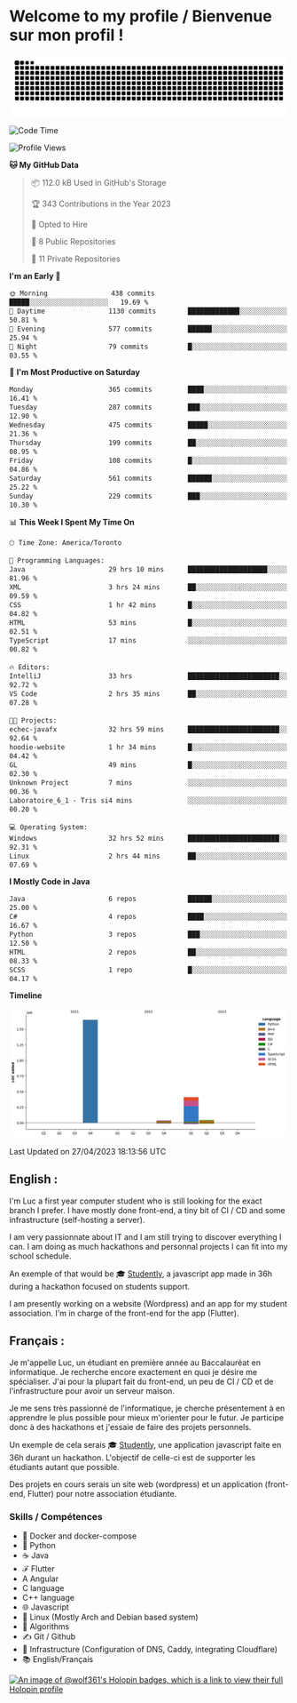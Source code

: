 # Welcome to my profile / Bienvenue sur mon profil !

![snake gif](https://github.com/wolf-361/wolf-361/blob/output/github-contribution-grid-snake.svg)

<!--START_SECTION:waka-->
![Code Time](http://img.shields.io/badge/Code%20Time-55%20hrs%2035%20mins-blue)

![Profile Views](http://img.shields.io/badge/Profile%20Views-0-blue)

**🐱 My GitHub Data** 

> 📦 112.0 kB Used in GitHub's Storage 
 > 
> 🏆 343 Contributions in the Year 2023
 > 
> 💼 Opted to Hire
 > 
> 📜 8 Public Repositories 
 > 
> 🔑 11 Private Repositories 
 > 
**I'm an Early 🐤** 

```text
🌞 Morning                438 commits         █████░░░░░░░░░░░░░░░░░░░░   19.69 % 
🌆 Daytime                1130 commits        █████████████░░░░░░░░░░░░   50.81 % 
🌃 Evening                577 commits         ██████░░░░░░░░░░░░░░░░░░░   25.94 % 
🌙 Night                  79 commits          █░░░░░░░░░░░░░░░░░░░░░░░░   03.55 % 
```
📅 **I'm Most Productive on Saturday** 

```text
Monday                   365 commits         ████░░░░░░░░░░░░░░░░░░░░░   16.41 % 
Tuesday                  287 commits         ███░░░░░░░░░░░░░░░░░░░░░░   12.90 % 
Wednesday                475 commits         █████░░░░░░░░░░░░░░░░░░░░   21.36 % 
Thursday                 199 commits         ██░░░░░░░░░░░░░░░░░░░░░░░   08.95 % 
Friday                   108 commits         █░░░░░░░░░░░░░░░░░░░░░░░░   04.86 % 
Saturday                 561 commits         ██████░░░░░░░░░░░░░░░░░░░   25.22 % 
Sunday                   229 commits         ███░░░░░░░░░░░░░░░░░░░░░░   10.30 % 
```


📊 **This Week I Spent My Time On** 

```text
🕑︎ Time Zone: America/Toronto

💬 Programming Languages: 
Java                     29 hrs 10 mins      ████████████████████░░░░░   81.96 % 
XML                      3 hrs 24 mins       ██░░░░░░░░░░░░░░░░░░░░░░░   09.59 % 
CSS                      1 hr 42 mins        █░░░░░░░░░░░░░░░░░░░░░░░░   04.82 % 
HTML                     53 mins             █░░░░░░░░░░░░░░░░░░░░░░░░   02.51 % 
TypeScript               17 mins             ░░░░░░░░░░░░░░░░░░░░░░░░░   00.82 % 

🔥 Editors: 
IntelliJ                 33 hrs              ███████████████████████░░   92.72 % 
VS Code                  2 hrs 35 mins       ██░░░░░░░░░░░░░░░░░░░░░░░   07.28 % 

🐱‍💻 Projects: 
echec-javafx             32 hrs 59 mins      ███████████████████████░░   92.64 % 
hoodie-website           1 hr 34 mins        █░░░░░░░░░░░░░░░░░░░░░░░░   04.42 % 
GL                       49 mins             █░░░░░░░░░░░░░░░░░░░░░░░░   02.30 % 
Unknown Project          7 mins              ░░░░░░░░░░░░░░░░░░░░░░░░░   00.36 % 
Laboratoire_6_1 - Tris si4 mins              ░░░░░░░░░░░░░░░░░░░░░░░░░   00.20 % 

💻 Operating System: 
Windows                  32 hrs 52 mins      ███████████████████████░░   92.31 % 
Linux                    2 hrs 44 mins       ██░░░░░░░░░░░░░░░░░░░░░░░   07.69 % 
```

**I Mostly Code in Java** 

```text
Java                     6 repos             ██████░░░░░░░░░░░░░░░░░░░   25.00 % 
C#                       4 repos             ████░░░░░░░░░░░░░░░░░░░░░   16.67 % 
Python                   3 repos             ███░░░░░░░░░░░░░░░░░░░░░░   12.50 % 
HTML                     2 repos             ██░░░░░░░░░░░░░░░░░░░░░░░   08.33 % 
SCSS                     1 repo              █░░░░░░░░░░░░░░░░░░░░░░░░   04.17 % 
```



**Timeline**

![Lines of Code chart](https://raw.githubusercontent.com/wolf-361/wolf-361/main/assets/bar_graph.png)


 Last Updated on 27/04/2023 18:13:56 UTC
<!--END_SECTION:waka-->

## English : 

I'm Luc a first year computer student who is still looking for the exact branch I prefer. I have mostly done front-end, a tiny bit of CI / CD and some infrastructure (self-hosting a server).

I am very passionnate about IT and I am still trying to discover everything I can. I am doing as much hackathons and personnal projects I can fit into my school schedule.

An exemple of that would be 🎓 [Studently](https://github.com/wolf-361/Studently-CodeJam12), a javascript app made in 36h during a hackathon focused on students support.

I am presently working on a website (Wordpress) and an app for my student association. I'm in charge of the front-end for the app (Flutter).

## Français :

Je m'appelle Luc, un étudiant en première année au Baccalauréat en informatique. Je recherche encore exactement en quoi je désire me spécialiser. J'ai pour la plupart fait du front-end, un peu de CI / CD et de l'infrastructure pour avoir un serveur maison.

Je me sens très passionné de l'informatique, je cherche présentement à en apprendre le plus possible pour mieux m'orienter pour le futur. Je participe donc à des hackathons et j'essaie de faire des projets personnels.

Un exemple de cela serais 🎓 [Studently](https://github.com/wolf-361/Studently-CodeJam12), une application javascript faite en 36h durant un hackathon. L'objectif de celle-ci est de supporter les étudiants autant que possible.

Des projets en cours serais un site web (wordpress) et un application (front-end, Flutter) pour notre association étudiante.

###  Skills / Compétences

* 🐋 Docker and docker-compose
* 🐍 Python
* ☕ Java
* ℱ Flutter
* A Angular
* C language
* C++ language
* 🌐 Javascript
* 🐧 Linux (Mostly Arch and Debian based system)
* 🧩 Algorithms
* ✍️ Git / Github
* 📜 Infrastructure (Configuration of DNS, Caddy, integrating Cloudflare)
* 📚 English/Français

[![An image of @wolf361's Holopin badges, which is a link to view their full Holopin profile](https://holopin.me/wolf361)](https://holopin.io/@wolf361)


